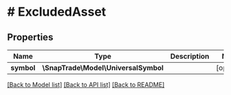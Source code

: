 # # ExcludedAsset

## Properties

Name | Type | Description | Notes
------------ | ------------- | ------------- | -------------
**symbol** | **\SnapTrade\Model\UniversalSymbol** |  | [optional]

[[Back to Model list]](../../README.md#models) [[Back to API list]](../../README.md#endpoints) [[Back to README]](../../README.md)
